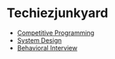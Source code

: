 # Techiezjunkyard

* [Competitive Programming](CompetitiveProgramming/README.md)
* [System Design](SystemDesign/README.md)
* [Behavioral Interview](Behavioral/README.md)
